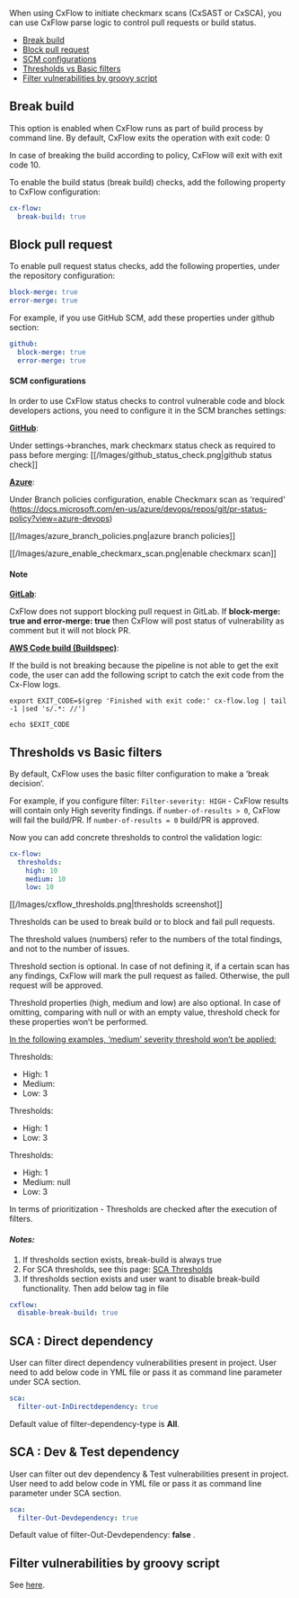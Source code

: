 When using CxFlow to initiate checkmarx scans (CxSAST or CxSCA), you can use CxFlow parse logic to control pull requests or build status.

* [Break build](#breakbuild)
* [Block pull request](#blockpullrequest)
* [SCM configurations](#scmconfigurations)
* [Thresholds vs Basic filters](#thresholds)
* [Filter vulnerabilities by groovy script](#filterbygroovyscript)

## <a name="breakbuild">Break build</a>
This option is enabled when CxFlow runs as part of build process by command line. By default, CxFlow exits the operation with exit code: 0

In case of breaking the build according to policy, CxFlow will exit with exit code 10.

To enable the build status (break build) checks, add the following property to CxFlow configuration:
```yaml
cx-flow:
  break-build: true
```

## <a name="blockpullrequest">Block pull request</a>
To enable pull request status checks, add the following properties, under the repository configuration:
```yaml
block-merge: true
error-merge: true
```

For example, if you use GitHub SCM, add these properties under github section:
```yaml
github:
  block-merge: true
  error-merge: true
```

#### <a name="scmconfigurations">SCM configurations</a>

In order to use CxFlow status checks to control vulnerable code and block developers actions, you need to configure it in the SCM branches settings:

<u>**GitHub**</u>:

Under settings->branches, mark checkmarx status check as required to pass before merging:
[[/Images/github_status_check.png|github status check]]

<u>**Azure**</u>:

Under Branch policies configuration, enable Checkmarx scan as ‘required’ (https://docs.microsoft.com/en-us/azure/devops/repos/git/pr-status-policy?view=azure-devops)

[[/Images/azure_branch_policies.png|azure branch policies]]

[[/Images/azure_enable_checkmarx_scan.png|enable checkmarx scan]]


#### <a name="note">Note</a>

<u>**GitLab**</u>:

CxFlow does not support blocking pull request in GitLab. If **block-merge: true and error-merge: true** then CxFlow will post status of vulnerability as comment but it will not block PR.

<u>**AWS Code build (Buildspec)**</u>:

If the build is not breaking because the pipeline is not able to get the exit code, the user can add the following script to catch the exit code from the Cx-Flow logs.
```****
export EXIT_CODE=$(grep 'Finished with exit code:' cx-flow.log | tail -1 |sed 's/.*: //')

echo $EXIT_CODE
```

## <a name="thresholds">Thresholds vs Basic filters</a>

By default, CxFlow uses the basic filter configuration to make a ‘break decision’.

For example, if you configure filter:  ```Filter-severity: HIGH``` - CxFlow results will contain only High severity findings. if ```number-of-results > 0```,  CxFlow will fail the build/PR. If  ```number-of-results = 0``` build/PR is approved.

Now you can add concrete thresholds to control the validation logic:
```yaml
cx-flow:
  thresholds:
    high: 10
    medium: 10
    low: 10
```

[[/Images/cxflow_thresholds.png|thresholds screenshot]]

Thresholds can be used to break build or to block and fail pull requests.

The threshold values (numbers) refer to the numbers of the total findings, and not to the number of issues.

Threshold section is optional. In case of not defining it, if a certain scan has any findings, CxFlow will mark the pull request as failed. Otherwise, the pull request will be approved.

Threshold properties (high, medium and low) are also optional. In case of omitting, comparing with null or with an empty value, threshold check for these properties won’t be performed.

<u>In the following examples, ‘medium’ severity threshold won’t be applied:</u>

Thresholds:
* High: 1
* Medium:
* Low: 3

Thresholds:
* High: 1
* Low: 3

Thresholds:
* High: 1
* Medium: null
* Low: 3

In terms of prioritization - Thresholds are checked after the execution of filters.

#### *Notes:*

1. If thresholds section exists, break-build is always true
2. For SCA thresholds, see this page: [SCA Thresholds](https://github.com/checkmarx-ltd/cx-flow/wiki/CxSCA-Integration#thresholds)
3. If thresholds section exists and user want to disable break-build functionality. Then add below tag in file

```yaml
cxflow:
  disable-break-build: true
```

## <a name="directdependency">SCA : Direct dependency </a>
User can filter direct dependency vulnerabilities present in project. User need to add below code in YML file or pass it as command line parameter under SCA section.

```yaml
sca:
  filter-out-InDirectdependency: true
```
Default value of filter-dependency-type is **All**.

## <a name="directdependency">SCA : Dev & Test dependency</a>
User can filter out dev dependency & Test vulnerabilities present in project. User need to add below code in YML file or pass it as command line parameter under SCA section.

```yaml
sca:
  filter-Out-Devdependency: true
```
Default value of filter-Out-Devdependency: **false** .



## <a name="filterbygroovyscript">Filter vulnerabilities by groovy script</a>
See [here](https://github.com/checkmarx-ltd/cx-flow/wiki/Work-with-external-scripts#use-a-script-to-filter-findings).

